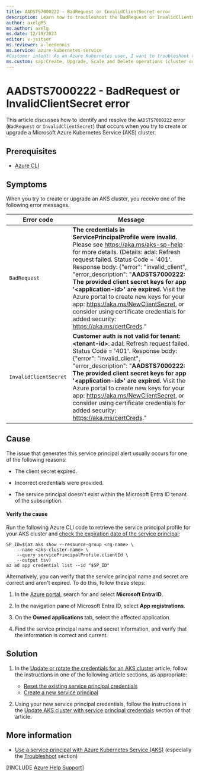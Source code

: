 ```yaml
---
title: AADSTS7000222 - BadRequest or InvalidClientSecret error
description: Learn how to troubleshoot the BadRequest or InvalidClientSecret error when you try to create or upgrade an Azure Kubernetes Service (AKS) cluster.
author: axelgMS
ms.author: axelg
ms.date: 12/19/2023
editor: v-jsitser
ms.reviewer: v-leedennis
ms.service: azure-kubernetes-service
#Customer intent: As an Azure Kubernetes user, I want to troubleshoot the BadRequest or InvalidClientSecret error code so that I can successfully create or upgrade an Azure Kubernetes Service (AKS) cluster.
ms.custom: sap:Create, Upgrade, Scale and Delete operations (cluster or nodepool)
---
```

# AADSTS7000222 - BadRequest or InvalidClientSecret error

This article discusses how to identify and resolve the `AADSTS7000222` error (`BadRequest` or `InvalidClientSecret`) that occurs when you try to create or upgrade a Microsoft Azure Kubernetes Service (AKS) cluster.

## Prerequisites

- [Azure CLI](/cli/azure/install-azure-cli)

## Symptoms

When you try to create or upgrade an AKS cluster, you receive one of the following error messages.

| Error code | Message |
|--|--|
| `BadRequest` | **The credentials in ServicePrincipalProfile were invalid.** Please see <https://aka.ms/aks-sp-help> for more details. (Details: adal: Refresh request failed. Status Code = '401'. Response body: {"error": "invalid_client", "error_description": "**AADSTS7000222: The provided client secret keys for app '\<application-id>' are expired.** Visit the Azure portal to create new keys for your app: <https://aka.ms/NewClientSecret>, or consider using certificate credentials for added security: <https://aka.ms/certCreds>." |
| `InvalidClientSecret` | **Customer auth is not valid for tenant: \<tenant-id>**: adal: Refresh request failed. Status Code = '401'. Response body: {"error": "invalid_client", "error_description": "**AADSTS7000222: The provided client secret keys for app '\<application-id>' are expired.** Visit the Azure portal to create new keys for your app: <https://aka.ms/NewClientSecret>, or consider using certificate credentials for added security: <https://aka.ms/certCreds>." |

## Cause

The issue that generates this service principal alert usually occurs for one of the following reasons:

- The client secret expired.

- Incorrect credentials were provided.

- The service principal doesn't exist within the Microsoft Entra ID tenant of the subscription.

#### Verify the cause

Run the following Azure CLI code to retrieve the service principal profile for your AKS cluster and [check the expiration date of the service principal](/azure/aks/update-credentials#check-the-expiration-date-of-your-service-principal):

```azurecli
SP_ID=$(az aks show --resource-group <rg-name> \
    --name <aks-cluster-name> \
    --query servicePrincipalProfile.clientId \
    --output tsv)
az ad app credential list --id "$SP_ID"
```

Alternatively, you can verify that the service principal name and secret are correct and aren't expired. To do this, follow these steps:

1. In the [Azure portal](https://portal.azure.com), search for and select **Microsoft Entra ID**.

1. In the navigation pane of Microsoft Entra ID, select **App registrations**.

1. On the **Owned applications** tab, select the affected application.

1. Find the service principal name and secret information, and verify that the information is correct and current.

## Solution

1. In the [Update or rotate the credentials for an AKS cluster](/azure/aks/update-credentials) article, follow the instructions in one of the following article sections, as appropriate:

   - [Reset the existing service principal credentials](/azure/aks/update-credentials#reset-the-existing-service-principal-credentials)
   - [Create a new service principal](/azure/aks/update-credentials#create-a-new-service-principal)

1. Using your new service principal credentials, follow the instructions in the [Update AKS cluster with service principal credentials](/azure/aks/update-credentials#update-aks-cluster-with-service-principal-credentials) section of that article.

## More information

- [Use a service principal with Azure Kubernetes Service (AKS)](/azure/aks/kubernetes-service-principal) (especially the [Troubleshoot](/azure/aks/kubernetes-service-principal#troubleshoot) section)

[!INCLUDE [Azure Help Support](../../includes/azure-help-support.md)]
